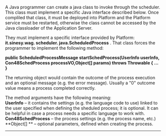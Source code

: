 A Java programmer can create a java class to invoke through the scheduler. This class must implement a specific Java interface described below. Once compliled that class, it must be deployed into Platform and the Platform service must be restarted, otherwise the class cannot be accessed by the Java classloader of the Application Server.

They must implement a specific interface provided by Platform:  **it.sinesy.wag. scheduler. java.ScheduledProcess** . That class forces the programmer to implement the following method:

**public ScheduledProcessMessage startSchedProcess\(UserInfo userInfo, Con48SchedProcess processVO,Object\[\] params\) throws Throwable { … }**

The returning object would contain the outcome of the process execution and an optional message \(e.g. the error message\). Usually a "0" outcome value means a process completed correctly.

The method arguments have the following meaning:  
 **UserInfo**  – it contains the settings \(e.g. the language code to use\) linked to the user specified when defining the sheduled process; it is optional. It can be helpful in case a process needs a specific language to work with.  
 **Con48SchedProcess**  – the process settings \(e.g. the process name, etc.\)  
 **Object\[\]  ** – optional parameters, defined when creating the process.

---



